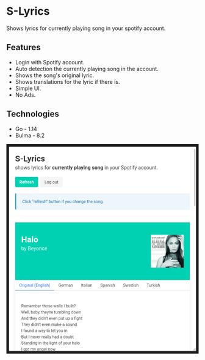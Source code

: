 # S-Lyrics

Shows lyrics for currently playing song in your spotify account.

## Features

- Login with Spotify account.
- Auto detection the currently playing song in the account.
- Shows the song's original lyric.
- Shows translations for the lyric if there is.
- Simple UI.
- No Ads.

## Technologies

- Go - 1.14
- Bulma - 8.2

<p align="center">
	<img src="example.png" alt="site-example">
</p>
